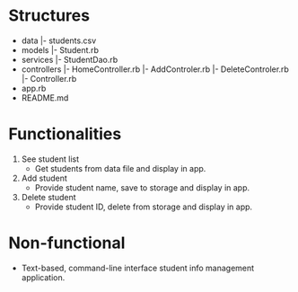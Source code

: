 # Structures
- data
|- students.csv
- models
|- Student.rb
- services
|- StudentDao.rb
- controllers
|- HomeController.rb
|- AddControler.rb
|- DeleteControler.rb
|- Controller.rb
- app.rb
- README.md

# Functionalities
1. See student list
    - Get students from data file and display in app.
2. Add student
    - Provide student name, save to storage and display in app.
3. Delete student
    - Provide student ID, delete from storage and display in app.
# Non-functional
- Text-based, command-line interface student info management application.

